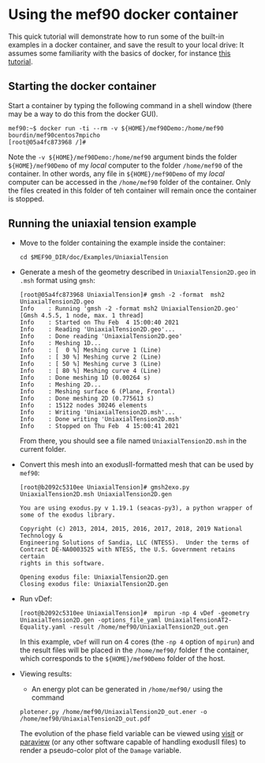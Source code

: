 # Using the mef90 docker container

This quick tutorial will demonstrate how to run some of the built-in examples in a docker container, and save the result to your local drive:
It assumes some familiarity with the basics of docker, for instance [this tutorial](https://docs.docker.com/get-started/).


## Starting the docker container

Start a container by typing the following command in a shell window (there may be a way to do this from the docker GUI).
```
mef90:~$ docker run -ti --rm -v ${HOME}/mef90Demo:/home/mef90  bourdin/mef90centos7mpicho
[root@05a4fc873968 /]# 
```
Note the ```-v ${HOME}/mef90Demo:/home/mef90``` argument binds the folder ```${HOME}/mef90Demo``` of my _local_ computer to the folder ```/home/mef90``` of the container. In other words, any file in ```${HOME}/mef90Demo``` of my _local_ computer can be accessed in the  ```/home/mef90``` folder of the container. Only the files created in this folder of teh container will remain once the container is stopped.


## Running the uniaxial tension example

* Move to the folder containing the example inside the container:
   ```
   cd $MEF90_DIR/doc/Examples/UniaxialTension 
   ```
* Generate a mesh of the geometry described in ```UniaxialTension2D.geo``` in ```.msh``` format using ```gmsh```:
    ```
    [root@05a4fc873968 UniaxialTension]# gmsh -2 -format  msh2 UniaxialTension2D.geo
    Info    : Running 'gmsh -2 -format msh2 UniaxialTension2D.geo' [Gmsh 4.5.5, 1 node, max. 1 thread]
    Info    : Started on Thu Feb  4 15:00:40 2021
    Info    : Reading 'UniaxialTension2D.geo'...
    Info    : Done reading 'UniaxialTension2D.geo'
    Info    : Meshing 1D...
    Info    : [  0 %] Meshing curve 1 (Line)
    Info    : [ 30 %] Meshing curve 2 (Line)
    Info    : [ 50 %] Meshing curve 3 (Line)
    Info    : [ 80 %] Meshing curve 4 (Line)
    Info    : Done meshing 1D (0.00264 s)
    Info    : Meshing 2D...
    Info    : Meshing surface 6 (Plane, Frontal)
    Info    : Done meshing 2D (0.775613 s)
    Info    : 15122 nodes 30246 elements
    Info    : Writing 'UniaxialTension2D.msh'...
    Info    : Done writing 'UniaxialTension2D.msh'
    Info    : Stopped on Thu Feb  4 15:00:41 2021
    ```
   From there, you should see a file named ```UniaxialTension2D.msh``` in the current folder.
* Convert this mesh into an exodusII-formatted mesh that can be used by ```mef90```:
    ```
    [root@b2092c5310ee UniaxialTension]# gmsh2exo.py UniaxialTension2D.msh UniaxialTension2D.gen

    You are using exodus.py v 1.19.1 (seacas-py3), a python wrapper of some of the exodus library.

    Copyright (c) 2013, 2014, 2015, 2016, 2017, 2018, 2019 National Technology &
    Engineering Solutions of Sandia, LLC (NTESS).  Under the terms of
    Contract DE-NA0003525 with NTESS, the U.S. Government retains certain
    rights in this software.

    Opening exodus file: UniaxialTension2D.gen
    Closing exodus file: UniaxialTension2D.gen
    ```
* Run vDef:
    ```
    [root@b2092c5310ee UniaxialTension]#  mpirun -np 4 vDef -geometry UniaxialTension2D.gen -options_file_yaml UniaxialTensionAT2-Equality.yaml -result /home/mef90/UniaxialTension2D_out.gen 
    ```
    In this example, ```vDef``` will run on 4 cores (the ```-np 4``` option of ```mpirun```) and the result files will be placed in the ```/home/mef90/``` folder f the container, which corresponds to the ```${HOME}/mef90Demo``` folder of the host.

* Viewing results:
    * An energy plot can be generated in ```/home/mef90/``` using the command
    ```
    plotener.py /home/mef90/UniaxialTension2D_out.ener -o /home/mef90/UniaxialTension2D_out.pdf
    ```
    The evolution of the phase field variable can be viewed using [visit](http://visit.llnl.gov) or [paraview](http://www.paraview.org) (or any other software capable of handling exodusII files) to render a pseudo-color plot of the ```Damage``` variable.